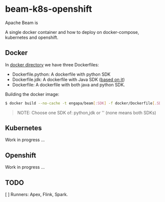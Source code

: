 # beam-k8s-openshift

Apache Beam is

A single docker container and how to deploy on docker-compose,
kubernetes and openshift.

## Docker

In [docker directory](docker) we have three Dockerfiles:

- Dockerfile.python: A dockerfile with python SDK
- Dockerfile.jdk: A dockerfile with Java SDK ([based on it](https://github.com/carlossg/docker-maven/blob/2357d3394f19730172ac9c7f4afe7cf052f36b4d/jdk-7/Dockerfile))
- Dockerfile: A dockerfile with both java and python SDK.

Building the docker image:

```sh
$ docker build --no-cache -t engapa/beam[:SDK] -f docker/Dockerfile[.SDK] docker
```
> NOTE: Choose one SDK of: python,jdk or '' (none means both SDKs)

## Kubernetes

Work in progress ...

## Openshift

Work in progress ...

## TODO
[ ] Runners: Apex, Flink, Spark.
